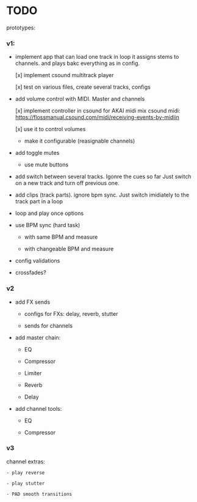 # TODO

prototypes:

### v1:

- implement app that can load one track in loop
  it assigns stems to channels. and plays bakc everything as in config.

    [x] implement csound multitrack player

    [x] test on various files, create several tracks, configs

- add volume control with MIDI. Master and channels

    [x] implement controller in csound for AKAI midi mix
        csound midi: https://flossmanual.csound.com/midi/receiving-events-by-midiin

    [x] use it to control volumes

    - make it configurable (reasignable channels)

- add toggle mutes

    - use mute buttons

- add switch between several tracks. Igonre the cues so far
  Just switch on a new track and turn off previous one.

- add clips (track parts). ignore bpm sync.
  Just switch imidiately to the track part in a loop

- loop and play once options

- use BPM sync (hard task)

    - with same BPM and measure

    - with changeable BPM and measure

- config validations

- crossfades?

### v2

- add FX sends

   - configs for FXs: delay, reverb, stutter

   - sends for channels

- add master chain:
 
   - EQ

   - Compressor

   - Limiter

   - Reverb

   - Delay

- add channel tools:
    - EQ

    - Compressor

### v3

channel extras:

    - play reverse

    - play stutter

    - PAD smooth transitions

